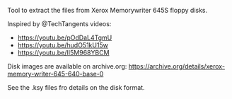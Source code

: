 Tool to extract the files from Xerox Memorywriter 645S floppy disks.

Inspired by @TechTangents videos:

- https://youtu.be/pOdDaL4TgmU
- https://youtu.be/hudO51kU15w
- https://youtu.be/II5M968YBCM

Disk images are available on archive.org:
https://archive.org/details/xerox-memory-writer-645-640-base-0

See the .ksy files fro details on the disk format.
